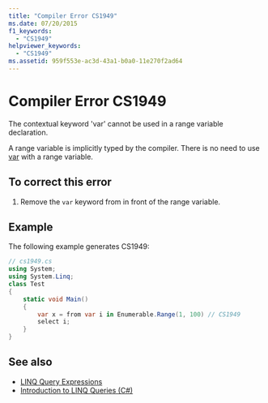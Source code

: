 ```yaml
---
title: "Compiler Error CS1949"
ms.date: 07/20/2015
f1_keywords: 
  - "CS1949"
helpviewer_keywords: 
  - "CS1949"
ms.assetid: 959f553e-ac3d-43a1-b0a0-11e270f2ad64
---
```

# Compiler Error CS1949
The contextual keyword 'var' cannot be used in a range variable declaration.  
  
 A range variable is implicitly typed by the compiler. There is no need to use [var](../../csharp/language-reference/keywords/var.md) with a range variable.  
  
## To correct this error  
  
1. Remove the `var` keyword from in front of the range variable.  
  
## Example  
 The following example generates CS1949:  
  
```csharp  
// cs1949.cs  
using System;  
using System.Linq;  
class Test  
{  
    static void Main()  
    {  
        var x = from var i in Enumerable.Range(1, 100) // CS1949  
        select i;  
    }  
}  
```  
  
## See also

- [LINQ Query Expressions](../../csharp/programming-guide/linq-query-expressions/index.md)
- [Introduction to LINQ Queries (C#)](../../csharp/programming-guide/concepts/linq/introduction-to-linq-queries.md)
